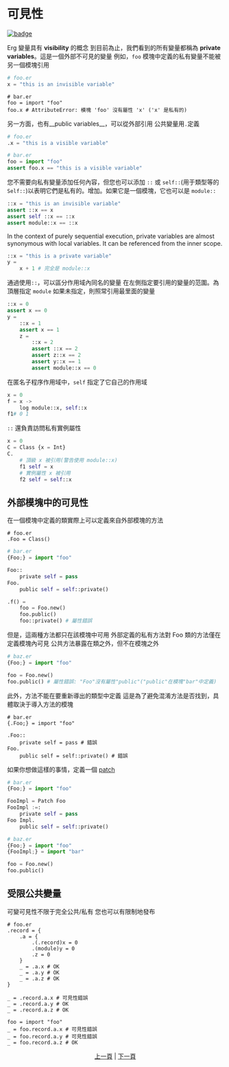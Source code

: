 # 可見性

[![badge](https://img.shields.io/endpoint.svg?url=https%3A%2F%2Fgezf7g7pd5.execute-api.ap-northeast-1.amazonaws.com%2Fdefault%2Fsource_up_to_date%3Fowner%3Derg-lang%26repos%3Derg%26ref%3Dmain%26path%3Ddoc/EN/syntax/20_visibility.md%26commit_hash%3De959b3e54bfa8cee4929743b0193a129e7525c61)](https://gezf7g7pd5.execute-api.ap-northeast-1.amazonaws.com/default/source_up_to_date?owner=erg-lang&repos=erg&ref=main&path=doc/EN/syntax/20_visibility.md&commit_hash=e959b3e54bfa8cee4929743b0193a129e7525c61)

Erg 變量具有 __visibility__ 的概念
到目前為止，我們看到的所有變量都稱為 __private variables__。這是一個外部不可見的變量
例如，`foo` 模塊中定義的私有變量不能被另一個模塊引用

```python
# foo.er
x = "this is an invisible variable"
```

```python,compile_fail
# bar.er
foo = import "foo"
foo.x # AttributeError: 模塊 'foo' 沒有屬性 'x' ('x' 是私有的)
```

另一方面，也有__public variables__，可以從外部引用
公共變量用`.`定義

```python
# foo.er
.x = "this is a visible variable"
```

```python
# bar.er
foo = import "foo"
assert foo.x == "this is a visible variable"
```

您不需要向私有變量添加任何內容，但您也可以添加 `::` 或 `self::`(用于類型等的`Self::`)以表明它們是私有的。增加。如果它是一個模塊，它也可以是 `module::`

```python
::x = "this is an invisible variable"
assert ::x == x
assert self ::x == ::x
assert module::x == ::x
```

In the context of purely sequential execution, private variables are almost synonymous with local variables. It can be referenced from the inner scope.

```python
::x = "this is a private variable"
y =
    x + 1 # 完全是 module::x
```

通過使用`::`，可以區分作用域內同名的變量
在左側指定要引用的變量的范圍。為頂層指定 `module`
如果未指定，則照常引用最里面的變量

```python
::x = 0
assert x == 0
y =
    ::x = 1
    assert x == 1
    z =
        ::x = 2
        assert ::x == 2
        assert z::x == 2
        assert y::x == 1
        assert module::x == 0
```

在匿名子程序作用域中，`self` 指定了它自己的作用域

```python
x = 0
f = x ->
    log module::x, self::x
f1# 0 1
```

`::` 還負責訪問私有實例屬性

```python
x = 0
C = Class {x = Int}
C.
    # 頂級 x 被引用(警告使用 module::x)
    f1 self = x
    # 實例屬性 x 被引用
    f2 self = self::x
```

## 外部模塊中的可見性

在一個模塊中定義的類實際上可以定義來自外部模塊的方法

```python,compile_fail
# foo.er
.Foo = Class()
```

```python
# bar.er
{Foo;} = import "foo"

Foo::
    private self = pass
Foo.
    public self = self::private()

.f() =
    foo = Foo.new()
    foo.public()
    foo::private() # 屬性錯誤
```

但是，這兩種方法都只在該模塊中可用
外部定義的私有方法對 Foo 類的方法僅在定義模塊內可見
公共方法暴露在類之外，但不在模塊之外

```python
# baz.er
{Foo;} = import "foo"

foo = Foo.new()
foo.public() # 屬性錯誤: "Foo"沒有屬性"public"("public"在模塊"bar"中定義)
```

此外，方法不能在要重新導出的類型中定義
這是為了避免混淆方法是否找到，具體取決于導入方法的模塊

```python,compile_fail
# bar.er
{.Foo;} = import "foo"

.Foo::
    private self = pass # 錯誤
Foo.
    public self = self::private() # 錯誤
```

如果你想做這樣的事情，定義一個 [patch](./type/07_patch.md)

```python
# bar.er
{Foo;} = import "foo"

FooImpl = Patch Foo
FooImpl :=:
    private self = pass
Foo Impl.
    public self = self::private()
```

```python
# baz.er
{Foo;} = import "foo"
{FooImpl;} = import "bar"

foo = Foo.new()
foo.public()
```

## 受限公共變量

可變可見性不限于完全公共/私有
您也可以有限制地發布

```python,checker_ignore
# foo.er
.record = {
    .a = {
        .(.record)x = 0
        .(module)y = 0
        .z = 0
    }
    _ = .a.x # OK
    _ = .a.y # OK
    _ = .a.z # OK
}

_ = .record.a.x # 可見性錯誤
_ = .record.a.y # OK
_ = .record.a.z # OK
```

```python,checker_ignore
foo = import "foo"
_ = foo.record.a.x # 可見性錯誤
_ = foo.record.a.y # 可見性錯誤
_ = foo.record.a.z # OK
```

<p align='center'>
    <a href='./19_ownership.md'>上一頁</a> | <a href='./21_naming_rule.md'>下一頁</a>
</p>